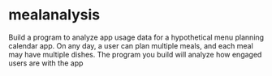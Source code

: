# mealanalysis
Build a program to analyze app usage data for a hypothetical menu planning calendar app. On any day, a user can plan multiple meals, and each meal may have multiple dishes. The program you build will analyze how engaged users are with the app
